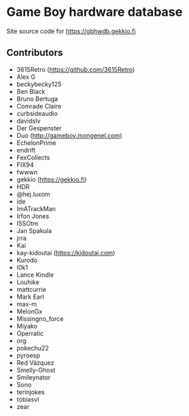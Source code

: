 <!--
SPDX-FileCopyrightText: 2017-2023 Joonas Javanainen <joonas.javanainen@gmail.com>

SPDX-License-Identifier: CC0-1.0
-->

# Game Boy hardware database

Site source code for https://gbhwdb.gekkio.fi

## Contributors

* 3615Retro (https://github.com/3615Retro)
* Alex G
* beckybecky125
* Ben Black
* Bruno Bertuga
* Comrade Claire
* curbsideaudio
* davidslv
* Der Gespenster
* Duo (http://gameboy.mongenel.com)
* EchelonPrime
* endrift
* FexCollects
* FIX94
* fwwwn
* gekkio (https://gekkio.fi)
* HDR
* @hej.luxom
* ide
* ImATrackMan
* Irfon Jones
* ISSOtm
* Jan Spakula
* jrra
* Kai
* kay-kidoutai (https://kidoutai.com)
* Kurodo
* l0k1
* Lance Kindle
* Louhike
* mattcurrie
* Mark Earl
* max-m
* MelonGx
* Missingno_force
* Miyako
* Operratic
* org
* pokechu22
* pyroesp
* Red Vázquez
* Smelly-Ghost
* Smileynator
* Sono
* terinjokes
* tobiasvl
* zear
